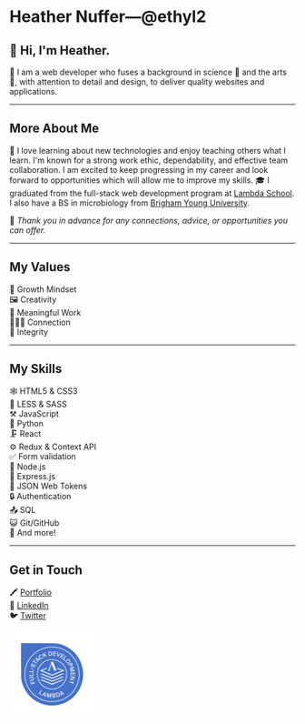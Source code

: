 # Heather Nuffer&#8212;@ethyl2

## 👋 Hi, I'm Heather.

👩 I am a web developer who fuses a background in science 🧪 and the arts 🎨, with attention to detail and design, to deliver quality websites and applications.

---

## More About Me

🧠 I love learning about new technologies and enjoy teaching others what I learn. I'm known for a strong work ethic, dependability, and effective team collaboration. I am excited to keep progressing in my career and look forward to opportunities which will allow me to improve my skills. 🎓 I graduated from the full-stack web development program at [Lambda School](https://lambdaschool.com/). I also have a BS in microbiology from [Brigham Young University](https://mmbio.byu.edu/).

🙏 _Thank you in advance for any connections, advice, or opportunities you can offer._

<!--![Lambda Badge](images/LambdaBadge2.png)

-->

---

## My Values

🌱 Growth Mindset  
🖼️ Creativity  
🔨 Meaningful Work  
🧑‍🤝‍🧑 Connection  
💎 Integrity

---

## My Skills

🕸️ HTML5 & CSS3  
🌺 LESS & SASS  
⚒️ JavaScript  
🐍 Python  
🗜️ React  
⚙️ Redux & Context API  
✅ Form validation  
💠 Node.js  
💨 Express.js  
🔑 JSON Web Tokens  
🔒 Authentication  
📤 SQL  
😺 Git/GitHub  
🧺 And more!

---

## Get in Touch

🖍️ [Portfolio](https://www.heathernuffer.com/)  
🔗 [LinkedIn](https://www.linkedin.com/in/heather-nuffer/)  
🐦 [Twitter](https://twitter.com/ethyl22000)

![Lambda Badge](LambdaBadge2.png)

<!--
**ethyl2/ethyl2** is a ✨ _special_ ✨ repository because its `README.md` (this file) appears on your GitHub profile.

Here are some ideas to get you started:

- 🔭 I’m currently working on ...
- 🌱 I’m currently learning ...
- 👯 I’m looking to collaborate on ...
- 🤔 I’m looking for help with ...
- 💬 Ask me about ...
- 📫 How to reach me: ...
- 😄 Pronouns: ...
- ⚡ Fun fact: ...
-->
